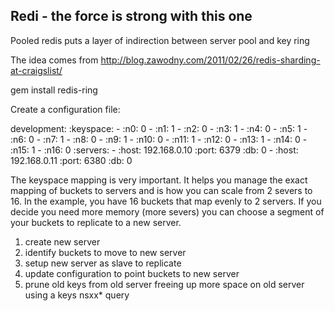 Redi - the force is strong with this one
----------

Pooled redis puts a layer of indirection between server pool and key ring


The idea comes from http://blog.zawodny.com/2011/02/26/redis-sharding-at-craigslist/

  gem install redis-ring


Create a configuration file:

  development:
    :keyspace:
      - :n0: 0
      - :n1: 1
      - :n2: 0
      - :n3: 1
      - :n4: 0
      - :n5: 1
      - :n6: 0
      - :n7: 1
      - :n8: 0
      - :n9: 1
      - :n10: 0
      - :n11: 1
      - :n12: 0
      - :n13: 1
      - :n14: 0
      - :n15: 1
      - :n16: 0
    :servers:
      - :host: 192.168.0.10
        :port: 6379
        :db: 0
      - :host: 192.168.0.11
        :port: 6380
        :db: 0

The keyspace mapping is very important.  It helps you manage the exact mapping of buckets to servers and is how you can scale from 2 severs to 16.
In the example, you have 16 buckets that map evenly to 2 servers.  If you decide you need more memory (more severs) you can choose a segment of your
buckets to replicate to a new server.  

1. create new server
2. identify buckets to move to new server
3. setup new server as slave to replicate
4. update configuration to point buckets to new server
5. prune old keys from old server freeing up more space on old server using a keys nsxx* query
